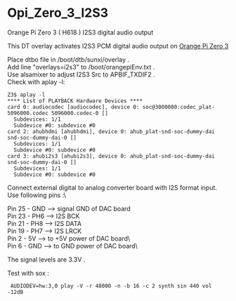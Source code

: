 # Opi_Zero_3_I2S3
Orange Pi Zero 3 ( H618 )  I2S3 digital audio output

This DT overlay activates I2S3 PCM digital audio  output on [Orange Pi Zero 3](http://www.orangepi.org/html/hardWare/computerAndMicrocontrollers/details/Orange-Pi-Zero-3.html)

Place dtbo file in /boot/dtb/sunxi/overlay .\
Add line "overlays=i2s3" to /boot/orangepiEnv.txt .\
Use alsamixer to adjust I2S3 Src  to APBIF_TXDIF2 .\
Check with aplay -l:
~~~
Z3$ aplay -l
**** List of PLAYBACK Hardware Devices ****
card 0: audiocodec [audiocodec], device 0: soc@3000000:codec_plat-5096000.codec 5096000.codec-0 []
  Subdevices: 1/1
  Subdevice #0: subdevice #0
card 2: ahubhdmi [ahubhdmi], device 0: ahub_plat-snd-soc-dummy-dai snd-soc-dummy-dai-0 []
  Subdevices: 1/1
  Subdevice #0: subdevice #0
card 3: ahubi2s3 [ahubi2s3], device 0: ahub_plat-snd-soc-dummy-dai snd-soc-dummy-dai-0 []
  Subdevices: 1/1
  Subdevice #0: subdevice #0
~~~
Connect external digital to analog converter board with I2S format input.\
Use following pins :\

Pin 25 - GND --> signal GND of DAC board\
Pin 23 - PH6 --> I2S BCK \
Pin 21 - PH8 --> I2S DATA \
Pin 19 - PH7 --> I2S LRCK \
Pin 2  - 5V  --> to +5V power of DAC board\  
Pin 6  - GND --> to GND power of DAC board\

The signal levels are 3.3V .

Test with sox :
~~~
 AUDIODEV=hw:3,0 play -V -r 48000 -n -b 16 -c 2 synth sin 440 vol -12dB
~~~
